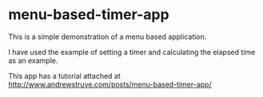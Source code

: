 # menu-based-timer-app
This is a simple demonstration of a menu based application.

I have used the example of setting a timer and calculating the 
elapsed time as an example.

This app has a tutorial attached at http://www.andrewstruve.com/posts/menu-based-timer-app/